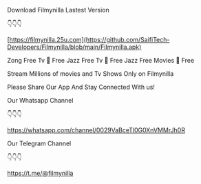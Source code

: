 Download Filmynilla Lastest Version

👇👇👇

[https://filmynilla.25u.com](https://github.com/SaifiTech-Developers/Filmynilla/blob/main/Filmynilla.apk)


Zong Free Tv 💯 Free
Jazz Free Tv 💯 Free
Jazz Free Movies 💯 Free

Stream Millions of movies and Tv Shows Only on Filmynilla

Please Share Our App And Stay Connected With us!

Our Whatsapp Channel

👇👇👇

https://whatsapp.com/channel/0029VaBceTl0G0XnVMMrJh0R

Our Telegram Channel

👇👇👇

https://t.me/@filmynilla

